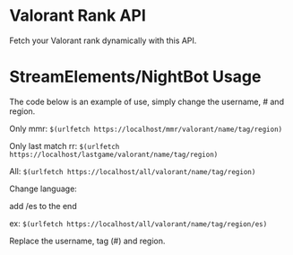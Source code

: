 # Valorant Rank API
Fetch your Valorant rank dynamically with this API.

# StreamElements/NightBot Usage
The code below is an example of use, simply change the username, # and region.


Only mmr:
`$(urlfetch https://localhost/mmr/valorant/name/tag/region)`

Only last match rr:
`$(urlfetch https://localhost/lastgame/valorant/name/tag/region)`

All:
`$(urlfetch https://localhost/all/valorant/name/tag/region)`

Change language:

add /es to the end

ex: `$(urlfetch https://localhost/all/valorant/name/tag/region/es)`

Replace the username, tag (#) and region.
